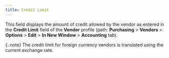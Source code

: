 ```yaml
---
title: Credit Limit
---
```



This field displays the amount of credit allowed by the vendor as entered  in the **Credit Limit** field of the  **Vendor** profile (path: **Purchasing** > **Vendors** > **Options** > **Edit**  > **In New Window** > **Accounting** tab).


{:.note}
The credit limit for foreign currency vendors  is translated using the current exchange rate.

